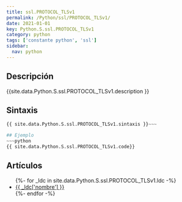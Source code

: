 ```yaml
---
title: ssl.PROTOCOL_TLSv1
permalink: /Python/ssl/PROTOCOL_TLSv1/
date: 2021-01-01
key: Python.S.ssl.PROTOCOL_TLSv1
category: python
tags: ['constante python', 'ssl']
sidebar: 
  nav: python
---
```


## Descripción
{{site.data.Python.S.ssl.PROTOCOL_TLSv1.description }}

## Sintaxis
~~~python
{{ site.data.Python.S.ssl.PROTOCOL_TLSv1.sintaxis }}~~~

## Ejemplo
~~~python
{{ site.data.Python.S.ssl.PROTOCOL_TLSv1.code}}
~~~

## Artículos
<ul>
{%- for _ldc in site.data.Python.S.ssl.PROTOCOL_TLSv1.ldc -%}
   <li>
       <a href="{{_ldc['url'] }}">{{ _ldc['nombre'] }}</a>
   </li>
{%- endfor -%}
</ul>
